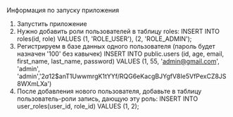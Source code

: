 Информация по запуску приложения
1. Запустить приложение
2. Нужно добавить роли пользователей в таблицу roles:
INSERT INTO roles(id, role)
  VALUES (1, 'ROLE_USER'), (2, 'ROLE_ADMIN'); 
3. Регистрируем в базе данных одного пользователя (пароль будет назначен '100' без кавычек)
   INSERT INTO public.users (id, age, email, first_name, last_name, password) VALUES (1, 55, 'admin@gmail.com', 'admin', 'admin','$2a$12$anT1UwwmrgK1tYYf/RQG6eKacgBJYgfV8Ie5VfPexCZ8JS8WXmLXa')
4. После добавления нового пользователя, добавьте в таблицу пользователь-роли запись, дающую эту роль:
INSERT INTO user_roles(user_id, role_id)
  VALUES (1, 2);

